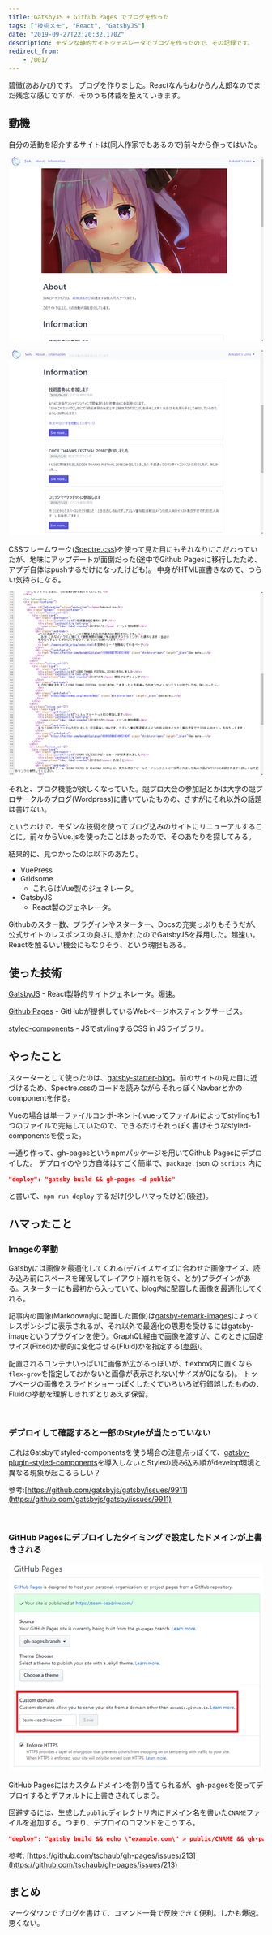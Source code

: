 ```yaml
---
title: GatsbyJS + Github Pages でブログを作った
tags: ["技術メモ", "React", "GatsbyJS"]
date: "2019-09-27T22:20:32.170Z"
description: モダンな静的サイトジェネレータでブログを作ったので、その記録です。
redirect_from:
	- /001/
---
```


碧黴(あおかび)です。
ブログを作りました。Reactなんもわからん太郎なのでまだ残念な感じですが、そのうち体裁を整えていきます。

## 動機
自分の活動を紹介するサイトは(同人作家でもあるので)前々から作ってはいた。

![前のサイト1](1.jpg)

![前のサイト2](2.jpg)

CSSフレームワーク([Spectre.css](https://picturepan2.github.io/spectre/getting-started.html))を使って見た目にもそれなりにこだわっていたが、地味にアップデートが面倒だった(途中でGithub Pagesに移行したため、アプデ自体はpushするだけになったけども)。
中身がHTML直書きなので、つらい気持ちになる。

![HTML直書き](3.jpg)

それと、ブログ機能が欲しくなっていた。競プロ大会の参加記とかは大学の競プロサークルのブログ(Wordpress)に書いていたものの、さすがにそれ以外の話題は書けない。

というわけで、モダンな技術を使ってブログ込みのサイトにリニューアルすることに。前々からVue.jsを使ったことはあったので、そのあたりを探してみる。

結果的に、見つかったのは以下のあたり。

+ VuePress  
+ Gridsome
  * これらはVue製のジェネレータ。
+ GatsbyJS
  * React製のジェネレータ。
  
Githubのスター数、プラグインやスターター、Docsの充実っぷりもそうだが、公式サイトのレスポンスの良さに惹かれたのでGatsbyJSを採用した。超速い。
Reactを触るいい機会にもなりそう、という魂胆もある。

## 使った技術

[GatsbyJS](https://www.gatsbyjs.org/) - React製静的サイトジェネレータ。爆速。

[Github Pages](https://pages.github.com/) - GitHubが提供しているWebページホスティングサービス。

[styled-components](https://www.styled-components.com/) - JSでstylingするCSS in JSライブラリ。

## やったこと

スターターとして使ったのは、[gatsby-starter-blog](https://github.com/AokabiC/gatsby-starter-blog)。前のサイトの見た目に近づけるため、Spectre.cssのコードを読みながらそれっぽくNavbarとかのcomponentを作る。

Vueの場合は単一ファイルコンポ-ネント(.vueってファイル)によってstylingも1つのファイルで完結していたので、できるだけそれっぽく書けそうなstyled-componentsを使った。

一通り作って、gh-pagesというnpmパッケージを用いてGithub Pagesにデプロイした。
デプロイのやり方自体はすごく簡単で、`package.json` の `scripts` 内に

```json
"deploy": "gatsby build && gh-pages -d public"
```

と書いて、`npm run deploy` するだけ(少しハマったけど)(後述)。

## ハマったこと

### Imageの挙動
Gatsbyには画像を最適化してくれる(デバイスサイズに合わせた画像サイズ、読み込み前にスペースを確保してレイアウト崩れを防ぐ、とか)プラグインがある。スターターにも最初から入っていて、blog内に配置した画像を最適化してくれる。

記事内の画像(Markdown内に配置した画像)は[gatsby-remark-images](https://www.gatsbyjs.org/packages/gatsby-remark-images/?=remark%20ima)によってレスポンシブに表示されるが、それ以外で最適化の恩恵を受けるにはgatsby-imageというプラグインを使う。GraphQL経由で画像を渡すが、このときに固定サイズ(Fixed)か動的に変化させる(Fluid)かを指定する([参照](https://www.gatsbyjs.org/docs/gatsby-image/#types-of-images-with-gatsby-image))。

配置されるコンテナいっぱいに画像が広がるっぽいが、flexbox内に置くなら`flex-grow`を指定しておかないと画像が表示されない(サイズが0になる)。
トップページの画像をスライドショーっぽくしたくていろいろ試行錯誤したものの、Fluidの挙動を理解しきれずとりあえず保留。

<br/>

### デプロイして確認すると一部のStyleが当たっていない
これはGatsbyでstyled-componentsを使う場合の注意点っぽくて、[gatsby-plugin-styled-components](https://www.gatsbyjs.org/packages/gatsby-plugin-styled-components/)を導入しないとStyleの読み込み順がdevelop環境と異なる現象が起こるらしい？

参考:[https://github.com/gatsbyjs/gatsby/issues/9911](https://github.com/gatsbyjs/gatsby/issues/9911)

<br/>

### GitHub Pagesにデプロイしたタイミングで設定したドメインが上書きされる

![GitHub Pagesの設定](4.jpg)

GitHub Pagesにはカスタムドメインを割り当てられるが、gh-pagesを使ってデプロイするとデフォルトに上書きされてしまう。

回避するには、生成した`public`ディレクトリ内にドメイン名を書いた`CNAME`ファイルを追加する。つまり、デプロイのコマンドをこうする。

```json
"deploy": "gatsby build && echo \"example.com\" > public/CNAME && gh-pages -d public"
```

参考: [https://github.com/tschaub/gh-pages/issues/213](https://github.com/tschaub/gh-pages/issues/213)

## まとめ
マークダウンでブログを書けて、コマンド一発で反映できて便利。しかも爆速。悪くない。